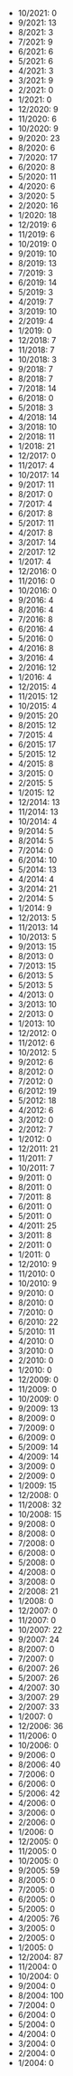 *  10/2021: 0
*  9/2021: 13
*  8/2021: 3
*  7/2021: 9
*  6/2021: 6
*  5/2021: 6
*  4/2021: 3
*  3/2021: 9
*  2/2021: 0
*  1/2021: 0
*  12/2020: 9
*  11/2020: 6
*  10/2020: 9
*  9/2020: 23
*  8/2020: 6
*  7/2020: 17
*  6/2020: 8
*  5/2020: 11
*  4/2020: 6
*  3/2020: 5
*  2/2020: 16
*  1/2020: 18
*  12/2019: 6
*  11/2019: 6
*  10/2019: 0
*  9/2019: 10
*  8/2019: 13
*  7/2019: 3
*  6/2019: 14
*  5/2019: 3
*  4/2019: 7
*  3/2019: 10
*  2/2019: 4
*  1/2019: 0
*  12/2018: 7
*  11/2018: 7
*  10/2018: 3
*  9/2018: 7
*  8/2018: 7
*  7/2018: 14
*  6/2018: 0
*  5/2018: 3
*  4/2018: 14
*  3/2018: 10
*  2/2018: 11
*  1/2018: 21
*  12/2017: 0
*  11/2017: 4
*  10/2017: 14
*  9/2017: 11
*  8/2017: 0
*  7/2017: 4
*  6/2017: 8
*  5/2017: 11
*  4/2017: 8
*  3/2017: 14
*  2/2017: 12
*  1/2017: 4
*  12/2016: 0
*  11/2016: 0
*  10/2016: 0
*  9/2016: 4
*  8/2016: 4
*  7/2016: 8
*  6/2016: 4
*  5/2016: 0
*  4/2016: 8
*  3/2016: 4
*  2/2016: 12
*  1/2016: 4
*  12/2015: 4
*  11/2015: 12
*  10/2015: 4
*  9/2015: 20
*  8/2015: 12
*  7/2015: 4
*  6/2015: 17
*  5/2015: 12
*  4/2015: 8
*  3/2015: 0
*  2/2015: 5
*  1/2015: 12
*  12/2014: 13
*  11/2014: 13
*  10/2014: 4
*  9/2014: 5
*  8/2014: 5
*  7/2014: 0
*  6/2014: 10
*  5/2014: 13
*  4/2014: 4
*  3/2014: 21
*  2/2014: 5
*  1/2014: 9
*  12/2013: 5
*  11/2013: 14
*  10/2013: 5
*  9/2013: 15
*  8/2013: 0
*  7/2013: 15
*  6/2013: 5
*  5/2013: 5
*  4/2013: 0
*  3/2013: 10
*  2/2013: 0
*  1/2013: 10
*  12/2012: 0
*  11/2012: 6
*  10/2012: 5
*  9/2012: 6
*  8/2012: 0
*  7/2012: 0
*  6/2012: 19
*  5/2012: 18
*  4/2012: 6
*  3/2012: 0
*  2/2012: 7
*  1/2012: 0
*  12/2011: 21
*  11/2011: 7
*  10/2011: 7
*  9/2011: 0
*  8/2011: 0
*  7/2011: 8
*  6/2011: 0
*  5/2011: 0
*  4/2011: 25
*  3/2011: 8
*  2/2011: 0
*  1/2011: 0
*  12/2010: 9
*  11/2010: 0
*  10/2010: 9
*  9/2010: 0
*  8/2010: 0
*  7/2010: 0
*  6/2010: 22
*  5/2010: 11
*  4/2010: 0
*  3/2010: 0
*  2/2010: 0
*  1/2010: 0
*  12/2009: 0
*  11/2009: 0
*  10/2009: 0
*  9/2009: 13
*  8/2009: 0
*  7/2009: 0
*  6/2009: 0
*  5/2009: 14
*  4/2009: 14
*  3/2009: 0
*  2/2009: 0
*  1/2009: 15
*  12/2008: 0
*  11/2008: 32
*  10/2008: 15
*  9/2008: 0
*  8/2008: 0
*  7/2008: 0
*  6/2008: 0
*  5/2008: 0
*  4/2008: 0
*  3/2008: 0
*  2/2008: 21
*  1/2008: 0
*  12/2007: 0
*  11/2007: 0
*  10/2007: 22
*  9/2007: 24
*  8/2007: 0
*  7/2007: 0
*  6/2007: 26
*  5/2007: 26
*  4/2007: 30
*  3/2007: 29
*  2/2007: 33
*  1/2007: 0
*  12/2006: 36
*  11/2006: 0
*  10/2006: 0
*  9/2006: 0
*  8/2006: 40
*  7/2006: 0
*  6/2006: 0
*  5/2006: 42
*  4/2006: 0
*  3/2006: 0
*  2/2006: 0
*  1/2006: 0
*  12/2005: 0
*  11/2005: 0
*  10/2005: 0
*  9/2005: 59
*  8/2005: 0
*  7/2005: 0
*  6/2005: 0
*  5/2005: 0
*  4/2005: 76
*  3/2005: 0
*  2/2005: 0
*  1/2005: 0
*  12/2004: 87
*  11/2004: 0
*  10/2004: 0
*  9/2004: 0
*  8/2004: 100
*  7/2004: 0
*  6/2004: 0
*  5/2004: 0
*  4/2004: 0
*  3/2004: 0
*  2/2004: 0
*  1/2004: 0